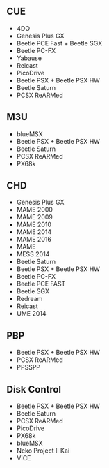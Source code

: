 ## CUE

- 4DO
- Genesis Plus GX
- Beetle PCE Fast + Beetle SGX
- Beetle PC-FX
- Yabause
- Reicast
- PicoDrive
- Beetle PSX + Beetle PSX HW
- Beetle Saturn
- PCSX ReARMed

## M3U

- blueMSX
- Beetle PSX + Beetle PSX HW
- Beetle Saturn
- PCSX ReARMed
- PX68k

## CHD

- Genesis Plus GX
- MAME 2000
- MAME 2009
- MAME 2010
- MAME 2014
- MAME 2016
- MAME
- MESS 2014
- Beetle Saturn
- Beetle PSX + Beetle PSX HW
- Beetle PC-FX
- Beetle PCE FAST
- Beetle SGX
- Redream
- Reicast
- UME 2014

## PBP

- Beetle PSX + Beetle PSX HW
- PCSX ReARMed
- PPSSPP

## Disk Control

- Beetle PSX + Beetle PSX HW
- Beetle Saturn
- PCSX ReARMed
- PicoDrive
- PX68k
- blueMSX
- Neko Project II Kai
- VICE